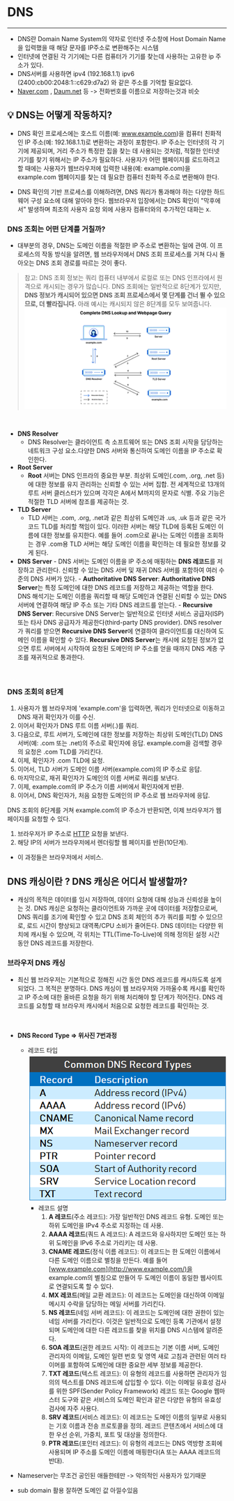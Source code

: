<div style="max-width:800px; margin:0 auto">

# DNS

---

- DNS란 Domain Name System의 약자로 인터넷 주소창에 Host Domain Name을 입력했을 때 해당 문자를 IP주소로 변환해주는 시스템
- 인터넷에 연결된 각 기기에는 다른 컴퓨터가 기기를 찾는데 사용하는 고유한 ip 주소가 있다.
- DNS서버를 사용하면 ipv4 (192.168.1.1) ipv6 (2400:cb00:2048:1::c629:d7a2) 와 같은 주소를 기억할 필요없다.
- [Naver.com](http://naver.com/) , [Daum.net](http://daum.net/) 등 -> 전화번호를 이름으로 저장하는것과 비슷

## 💡 **DNS는 어떻게 작동하지?**

- DNS 확인 프로세스에는 호스트 이름(예: www.example.com)을 컴퓨터 친화적인 IP 주소(예: 192.168.1.1)로 변환하는 과정이 포함한다. IP 주소는 인터넷의 각 기기에 제공되며, 거리 주소가 특정한 집을 찾는 데 사용되는 것처럼, 적절한 인터넷 기기를 찾기 위해서는 IP 주소가 필요하다. 사용자가 어떤 웹페이지를 로드하려고 할 때에는 사용자가 웹브라우저에 입력한 내용(예: example.com)을 example.com 웹페이지를 찾는 데 필요한 컴퓨터 친화적 주소로 변환해야 한다.

- DNS 확인의 기반 프로세스를 이해하려면, DNS 쿼리가 통과해야 하는 다양한 하드웨어 구성 요소에 대해 알아야 한다. 웹브라우저 입장에서는 DNS 확인이 "막후에서" 발생하며 최초의 사용자 요청 외에 사용자 컴퓨터와의 추가적인 대화는 x.

### **DNS 조회는 어떤 단계를 거칠까?**

- 대부분의 경우, DNS는 도메인 이름을 적절한 IP 주소로 변환하는 일에 관여. 이 프로세스의 작동 방식을 알려면, 웹 브라우저에서 DNS 조회 프로세스를 거쳐 다시 돌아오는 DNS 조회 경로를 따르는 것이 좋다.
  <br>

> 참고: DNS 조회 정보는 쿼리 컴퓨터 내부에서 로컬로 또는 DNS 인프라에서 원격으로 캐시되는 경우가 많습니다. DNS 조회에는 일반적으로 8단계가 있지만, **DNS 정보가 캐시되어 있으면 DNS 조회 프로세스에서 몇 단계를 건너 뛸 수 있으므로, 더 빨라집니다.** 아래 예시는 캐시되지 않은 8단계를 모두 보여줍니다.
> ![what_is_a_dns_server_dns_lookup.png](./image/what_is_a_dns_server_dns_lookup.png)

<br>

- **DNS Resolver**
  - DNS Resolver는 클라이언트 측 소프트웨어 또는 DNS 조회 시작을 담당하는 네트워크 구성 요소.다양한 DNS 서버와 통신하여 도메인 이름을 IP 주소로 확인한다.
- **Root Server**
  - **Root** 서버는 DNS 인프라의 중요한 부분. 최상위 도메인(.com, .org, .net 등)에 대한 정보를 유지 관리하는 신뢰할 수 있는 서버 집합. 전 세계적으로 13개의 루트 서버 클러스터가 있으며 각각은 A에서 M까지의 문자로 식별. 주요 기능은 적절한 TLD 서버에 참조를 제공하는 것.
- **TLD Server**
  - TLD 서버는 .com, .org, .net과 같은 최상위 도메인과 .us, .uk 등과 같은 국가 코드 TLD를 처리할 책임이 있다. 이러한 서버는 해당 TLD에 등록된 도메인 이름에 대한 정보를 유지한다. 예를 들어 .com으로 끝나는 도메인 이름을 조회하는 경우 .com용 TLD 서버는 해당 도메인 이름을 확인하는 데 필요한 정보를 갖게 된다.
- **DNS Server** - DNS 서버는 도메인 이름을 IP 주소에 매핑하는 **DNS 레코드**를 저장하고 관리한다. 신뢰할 수 있는 DNS 서버 및 재귀 DNS 서버를 포함하여 여러 수준의 DNS 서버가 있다. - **Authoritative DNS Server**: **Authoritative DNS Server**는 특정 도메인에 대한 DNS 레코드를 저장하고 제공하는 역할을 한다. DNS 해석기는 도메인 이름을 쿼리할 때 해당 도메인과 연결된 신뢰할 수 있는 DNS 서버에 연결하여 해당 IP 주소 또는 기타 DNS 레코드를 얻는다. - **Recursive DNS Server**: Recursive DNS Server는 일반적으로 인터넷 서비스 공급자(ISP) 또는 타사 DNS 공급자가 제공한다(third-party DNS provider). DNS resolver가 쿼리를 받으면 **Recursive DNS Server**에 연결하여 클라이언트를 대신하여 도메인 이름을 확인할 수 있다. **Recursive DNS Server**는 캐시에 요청된 정보가 없으면 루트 서버에서 시작하여 요청된 도메인의 IP 주소를 얻을 때까지 DNS 계층 구조를 재귀적으로 통과한다.
  <br><br><br>

### DNS 조회의 8단계

1. 사용자가 웹 브라우저에 'example.com'을 입력하면, 쿼리가 인터넷으로 이동하고 DNS 재귀 확인자가 이를 수신.
2. 이어서 확인자가 DNS 루트 이름 서버(.)를 쿼리.
3. 다음으로, 루트 서버가, 도메인에 대한 정보를 저장하는 최상위 도메인(TLD) DNS 서버(예: .com 또는 .net)의 주소로 확인자에 응답. example.com을 검색할 경우의 요청은 .com TLD를 가리킨다.
4. 이제, 확인자가 .com TLD에 요청.
5. 이어서, TLD 서버가 도메인 이름 서버(example.com)의 IP 주소로 응답.
6. 마지막으로, 재귀 확인자가 도메인의 이름 서버로 쿼리를 보낸다.
7. 이제, example.com의 IP 주소가 이름 서버에서 확인자에게 반환.
8. 이어서, DNS 확인자가, 처음 요청한 도메인의 IP 주소로 웹 브라우저에 응답.

DNS 조회의 8단계를 거쳐 example.com의 IP 주소가 반환되면, 이제 브라우저가 웹 페이지를 요청할 수 있다.

1. 브라우저가 IP 주소로 [HTTP](https://www.cloudflare.com/learning/ddos/glossary/hypertext-transfer-protocol-http/) 요청을 보낸다.
2. 해당 IP의 서버가 브라우저에서 렌더링할 웹 페이지를 반환(10단계).

- 이 과정들은 브라우저에서 서비스.

## DNS 캐싱이란 ? DNS 캐싱은 어디서 발생할까?

- 캐싱의 목적은 데이터를 임시 저장하여, 데이터 요청에 대해 성능과 신뢰성을 높이는 것. DNS 캐싱은 요청하는 클라이언트와 가까운 곳에 데이터를 저장함으로써, DNS 쿼리를 조기에 확인할 수 있고 DNS 조회 체인의 추가 쿼리를 피할 수 있으므로, 로드 시간이 향상되고 대역폭/CPU 소비가 줄어든다. DNS 데이터는 다양한 위치에 캐시될 수 있으며, 각 위치는 TTL(Time-To-Live)에 의해 정의된 설정 시간 동안 DNS 레코드를 저장한다.

### 브라우저 DNS 캐싱

- 최신 웹 브라우저는 기본적으로 정해진 시간 동안 DNS 레코드를 캐시하도록 설계되었다. 그 목적은 분명하다. DNS 캐싱이 웹 브라우저와 가까울수록 캐시를 확인하고 IP 주소에 대한 올바른 요청을 하기 위해 처리해야 할 단계가 적어진다. DNS 레코드를 요청할 때 브라우저 캐시에서 처음으로 요청한 레코드를 확인하는 것.
  <br><br><br>
- **DNS Record Type ⇒ 위사진 7번과정**

  - 레코드 타입
    ![Understanding-Different-Types-of-Record-in-DNS-Server-2-1.png](./image/Understanding-Different-Types-of-Record-in-DNS-Server-2-1.png)
    - 레코드 설명
      1. **A 레코드**(주소 레코드): 가장 일반적인 DNS 레코드 유형. 도메인 또는 하위 도메인을 IPv4 주소로 지정하는 데 사용.
      2. **AAAA 레코드**(쿼드 A 레코드): A 레코드와 유사하지만 도메인 또는 하위 도메인을 IPv6 주소로 가리키는 데 사용.
      3. **CNAME 레코드**(정식 이름 레코드): 이 레코드는 한 도메인 이름에서 다른 도메인 이름으로 별칭을 만든다. 예를 들어 [www.example.com](http://www.example.com/)을 example.com의 별칭으로 만들어 두 도메인 이름이 동일한 웹사이트로 연결되도록 할 수 있다.
      4. **MX 레코드**(메일 교환 레코드): 이 레코드는 도메인을 대신하여 이메일 메시지 수락을 담당하는 메일 서버를 가리킨다.
      5. **NS 레코드**(네임 서버 레코드): 이 레코드는 도메인에 대한 권한이 있는 네임 서버를 가리킨다. 이것은 일반적으로 도메인 등록 기관에서 설정되며 도메인에 대한 다른 레코드를 찾을 위치를 DNS 시스템에 알려준다.
      6. **SOA 레코드**(권한 레코드 시작): 이 레코드는 기본 이름 서버, 도메인 관리자의 이메일, 도메인 일련 번호 및 영역 새로 고침과 관련된 여러 타이머를 포함하여 도메인에 대한 중요한 세부 정보를 제공한다.
      7. **TXT 레코드**(텍스트 레코드): 이 유형의 레코드를 사용하면 관리자가 임의의 텍스트를 DNS 레코드에 삽입할 수 있다. 이는 이메일 유효성 검사를 위한 SPF(Sender Policy Framework) 레코드 또는 Google 웹마스터 도구와 같은 서비스의 도메인 확인과 같은 다양한 유형의 유효성 검사에 자주 사용다.
      8. **SRV 레코드**(서비스 레코드): 이 레코드는 도메인 이름의 일부로 사용되는 기호 이름과 전송 프로토콜을 정의. 레코드 콘텐츠에서 서비스에 대한 우선 순위, 가중치, 포트 및 대상을 정의한다.
      9. **PTR 레코드**(포인터 레코드): 이 유형의 레코드는 DNS 역방향 조회에 사용되며 IP 주소를 도메인 이름에 매핑한다(A 또는 AAAA 레코드의 반대).

- Nameserver는 무조건 공인된 애들한테만 -> 악의적인 사용자가 있기때문
- sub domain 활용 잘하면 도메인 값 아낄수있음

</div>
